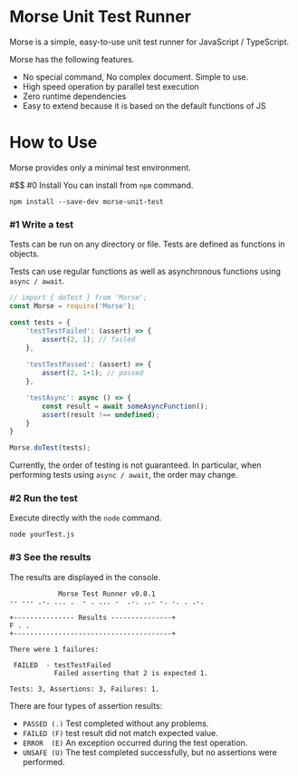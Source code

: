 # Morse Unit Test Runner

Morse is a simple, easy-to-use unit test runner for JavaScript / TypeScript.

Morse has the following features.
* No special command, No complex document. Simple to use.
* High speed operation by parallel test execution
* Zero runtime dependencies
* Easy to extend because it is based on the default functions of JS

# How to Use
Morse provides only a minimal test environment.

#$$ #0 Install
You can install from `npm` command.

```
npm install --save-dev morse-unit-test
```

### #1 Write a test
Tests can be run on any directory or file.
Tests are defined as functions in objects.

Tests can use regular functions as well as asynchronous functions using `async / await`.

```javascript
// import { doTest } from 'Morse';
const Morse = require('Morse');

const tests = {
    'testTestFailed': (assert) => {
        assert(2, 1); // failed
    },
    
    'testTestPassed': (assert) => {
        assert(2, 1+1); // passed
    },

    'testAsync': async () => {
        const result = await someAsyncFunction();
        assert(result !== undefined);
    }
}

Morse.doTest(tests);
```

Currently, the order of testing is not guaranteed. In particular, when performing tests using `async / await`, the order may change.

### #2 Run the test
Execute directly with the `node` command.

```
node yourTest.js
```

### #3 See the results
The results are displayed in the console.

```
            Morse Test Runner v0.0.1
-- --- .-. ... .  - . ... -  .-. ..- -. -. . .-.

+--------------- Results ---------------+
F . .
+---------------------------------------+

There were 1 failures:

 FAILED  - testTestFailed
           Failed asserting that 2 is expected 1.

Tests: 3, Assertions: 3, Failures: 1.
```

There are four types of assertion results:
* `PASSED (.)` Test completed without any problems.
* `FAILED (F)` test result did not match expected value.
* `ERROR  (E)` An exception occurred during the test operation.
* `UNSAFE (U)` The test completed successfully, but no assertions were performed.
